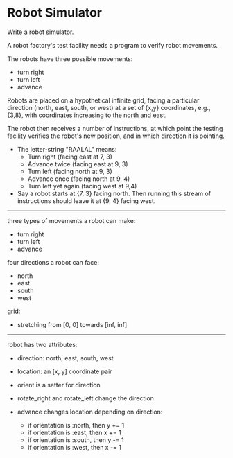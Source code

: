 # Robot Simulator

Write a robot simulator.

A robot factory's test facility needs a program to verify robot movements.

The robots have three possible movements:

- turn right
- turn left
- advance

Robots are placed on a hypothetical infinite grid, facing a particular
direction (north, east, south, or west) at a set of {x,y} coordinates,
e.g., {3,8}, with coordinates increasing to the north and east.

The robot then receives a number of instructions, at which point the
testing facility verifies the robot's new position, and in which
direction it is pointing.

- The letter-string "RAALAL" means:
  - Turn right (facing east at 7, 3)
  - Advance twice (facing east at 9, 3)
  - Turn left (facing north at 9, 3)
  - Advance once (facing north at 9, 4)
  - Turn left yet again (facing west at 9,4)
- Say a robot starts at {7, 3} facing north. Then running this stream
  of instructions should leave it at {9, 4} facing west.

----

three types of movements a robot can make:  

- turn right
- turn left
- advance

four directions a robot can face:

- north
- east
- south
- west

grid:

- stretching from [0, 0] towards [inf, inf]


----

robot has two attributes:

- direction: north, east, south, west
- location: an [x, y] coordinate pair

- orient is a setter for direction
- rotate_right and rotate_left change the direction
- advance changes location depending on direction:

    - if orientation is :north, then y += 1
    - if orientation is :east, then x += 1
    - if orientation is :south, then y -= 1
    - if orientation is :west, then x -= 1
